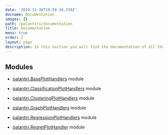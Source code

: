```yaml
---
date: '2019-11-20T19:50:34.239Z'
docname: Documentation
images: {}
path: /palantiri/documentation
title: Documentation
menu: true
order: 2 
layout: page
description: In this section you will find the documentation of all the modules in the Palantíri package.
---
```


## Modules

* [palantiri.BasePlotHandlers](palantiri.BasePlotHandlers.md) module

* [palantiri.ClassificationPlotHandlers](palantiri.ClassificationPlotHandlers.md) module

* [palantiri.ClusteringPlotHandlers](palantiri.ClusteringPlotHandlers.md) module

* [palantiri.GraphPlotHandlers](palantiri.GraphPlotHandlers.md) module

* [palantiri.RegressionPlotHandlers](palantiri.RegressionPlotHandlers.md) module

* [palantiri.RegretPlotHandler](palantiri.RegretPlotHandler.md) module